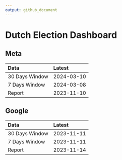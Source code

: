 ```yaml
---
output: github_document
---
```


# Dutch Election Dashboard



## Meta


|Data           |Latest     |
|:--------------|:----------|
|30 Days Window |2024-03-10 |
|7 Days Window  |2024-03-08 |
|Report         |2023-11-10 |

## Google


|Data           |Latest     |
|:--------------|:----------|
|30 Days Window |2023-11-11 |
|7 Days Window  |2023-11-11 |
|Report         |2023-11-14 |
